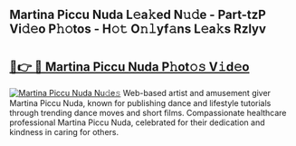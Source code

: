 ## Martina Piccu Nuda L𝚎a𝚔ed N𝚞𝚍e - Part-tzP Vi𝚍𝚎o P𝚑𝚘tos - H𝚘𝚝 O𝚗𝚕yf𝚊ns L𝚎a𝚔s Rzlyv

# <h2><a href="http://kf9nf4g.oniu.top/?m=Martina+Piccu+Nuda">🔗👉 🔴 Martina Piccu Nuda P𝚑ot𝚘𝚜 V𝚒d𝚎o</a></h2>

[![Martina Piccu Nuda Nu𝚍e𝚜](https://i.imgur.com/0qMVB7G.gif)](http://kf9nf4g.oniu.top/?m=Martina+Piccu+Nuda)
Web-based artist and amusement giver Martina Piccu Nuda, known for publishing dance and lifestyle tutorials through trending dance moves and short films. Compassionate healthcare professional Martina Piccu Nuda, celebrated for their dedication and kindness in caring for others.  
